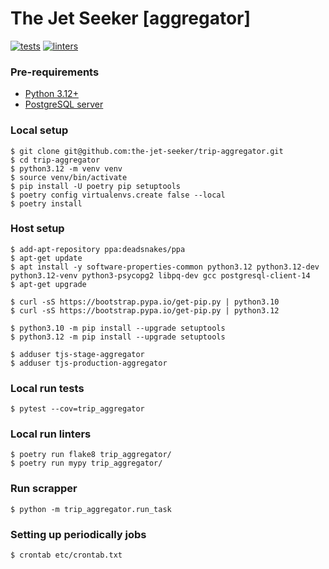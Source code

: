 # The Jet Seeker [aggregator]

[![tests](https://github.com/the-jet-seeker/trip-aggregator/actions/workflows/tests.yml/badge.svg?branch=main)](https://github.com/the-jet-seeker/trip-aggregator/actions/workflows/tests.yml)
[![linters](https://github.com/the-jet-seeker/trip-aggregator/actions/workflows/linters.yml/badge.svg?branch=main)](https://github.com/the-jet-seeker/trip-aggregator/actions/workflows/linters.yml)


### Pre-requirements
- [Python 3.12+](https://www.python.org/downloads/)
- [PostgreSQL server](https://www.postgresql.org/download/)


### Local setup
```shell
$ git clone git@github.com:the-jet-seeker/trip-aggregator.git
$ cd trip-aggregator
$ python3.12 -m venv venv
$ source venv/bin/activate
$ pip install -U poetry pip setuptools
$ poetry config virtualenvs.create false --local
$ poetry install
```


### Host setup
```shell
$ add-apt-repository ppa:deadsnakes/ppa
$ apt-get update
$ apt install -y software-properties-common python3.12 python3.12-dev python3.12-venv python3-psycopg2 libpq-dev gcc postgresql-client-14
$ apt-get upgrade

$ curl -sS https://bootstrap.pypa.io/get-pip.py | python3.10
$ curl -sS https://bootstrap.pypa.io/get-pip.py | python3.12

$ python3.10 -m pip install --upgrade setuptools
$ python3.12 -m pip install --upgrade setuptools

$ adduser tjs-stage-aggregator
$ adduser tjs-production-aggregator
```


### Local run tests
```shell
$ pytest --cov=trip_aggregator
```


### Local run linters
```shell
$ poetry run flake8 trip_aggregator/
$ poetry run mypy trip_aggregator/
```

### Run scrapper
```shell
$ python -m trip_aggregator.run_task
```


### Setting up periodically jobs
```shell
$ crontab etc/crontab.txt
```